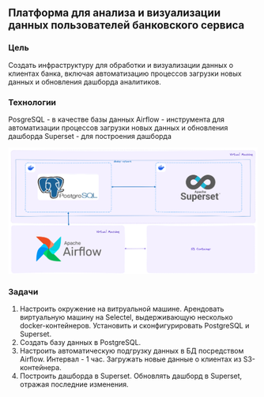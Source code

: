 ## Платформа для анализа и визуализации данных пользователей банковского сервиса

### Цель
Создать инфраструктуру для обработки и визуализации данных о клиентах банка, включая автоматизацию процессов загрузки новых данных и обновления дашборда аналитиков.

### Технологии
PosgreSQL - в качестве базы данных
Airflow - инструмента для автоматизации процессов загрузки новых данных и обновления дашборда
Superset - для построения дашборда

![Схема](scheme.png)

### Задачи
1. Настроить окружение на витруальной машине. Арендовать виртуальную машину на Selectel, выдерживающую несколько docker-контейнеров. Установить и сконфигурировать PostgreSQL и Superset.
2. Создать базу данных в PostgreSQL.
3. Настроить автоматическую подгрузку данных в БД посредством Airflow. Интервал - 1 час. Загружать новые данные о клиентах из S3-контейнера.
4. Построить дашборда в Superset. Обновлять дашборд в Superset, отражая последние изменения.

